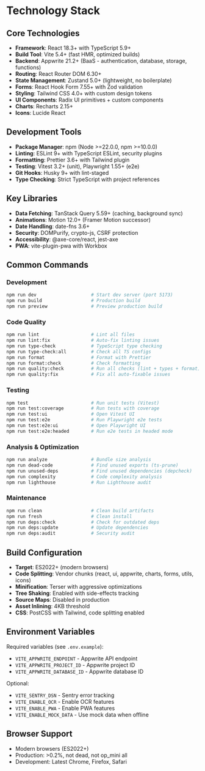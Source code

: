 # Technology Stack

## Core Technologies

- **Framework**: React 18.3+ with TypeScript 5.9+
- **Build Tool**: Vite 5.4+ (fast HMR, optimized builds)
- **Backend**: Appwrite 21.2+ (BaaS - authentication, database, storage, functions)
- **Routing**: React Router DOM 6.30+
- **State Management**: Zustand 5.0+ (lightweight, no boilerplate)
- **Forms**: React Hook Form 7.55+ with Zod validation
- **Styling**: Tailwind CSS 4.0+ with custom design tokens
- **UI Components**: Radix UI primitives + custom components
- **Charts**: Recharts 2.15+
- **Icons**: Lucide React

## Development Tools

- **Package Manager**: npm (Node >=22.0.0, npm >=10.0.0)
- **Linting**: ESLint 9+ with TypeScript ESLint, security plugins
- **Formatting**: Prettier 3.6+ with Tailwind plugin
- **Testing**: Vitest 3.2+ (unit), Playwright 1.55+ (e2e)
- **Git Hooks**: Husky 9+ with lint-staged
- **Type Checking**: Strict TypeScript with project references

## Key Libraries

- **Data Fetching**: TanStack Query 5.59+ (caching, background sync)
- **Animations**: Motion 12.0+ (Framer Motion successor)
- **Date Handling**: date-fns 3.6+
- **Security**: DOMPurify, crypto-js, CSRF protection
- **Accessibility**: @axe-core/react, jest-axe
- **PWA**: vite-plugin-pwa with Workbox

## Common Commands

### Development
```bash
npm run dev                    # Start dev server (port 5173)
npm run build                  # Production build
npm run preview                # Preview production build
```

### Code Quality
```bash
npm run lint                   # Lint all files
npm run lint:fix               # Auto-fix linting issues
npm run type-check             # TypeScript type checking
npm run type-check:all         # Check all TS configs
npm run format                 # Format with Prettier
npm run format:check           # Check formatting
npm run quality:check          # Run all checks (lint + types + format)
npm run quality:fix            # Fix all auto-fixable issues
```

### Testing
```bash
npm test                       # Run unit tests (Vitest)
npm run test:coverage          # Run tests with coverage
npm run test:ui                # Open Vitest UI
npm run test:e2e               # Run Playwright e2e tests
npm run test:e2e:ui            # Open Playwright UI
npm run test:e2e:headed        # Run e2e tests in headed mode
```

### Analysis & Optimization
```bash
npm run analyze                # Bundle size analysis
npm run dead-code              # Find unused exports (ts-prune)
npm run unused-deps            # Find unused dependencies (depcheck)
npm run complexity             # Code complexity analysis
npm run lighthouse             # Run Lighthouse audit
```

### Maintenance
```bash
npm run clean                  # Clean build artifacts
npm run fresh                  # Clean install
npm run deps:check             # Check for outdated deps
npm run deps:update            # Update dependencies
npm run deps:audit             # Security audit
```

## Build Configuration

- **Target**: ES2022+ (modern browsers)
- **Code Splitting**: Vendor chunks (react, ui, appwrite, charts, forms, utils, icons)
- **Minification**: Terser with aggressive optimizations
- **Tree Shaking**: Enabled with side-effects tracking
- **Source Maps**: Disabled in production
- **Asset Inlining**: 4KB threshold
- **CSS**: PostCSS with Tailwind, code splitting enabled

## Environment Variables

Required variables (see `.env.example`):
- `VITE_APPWRITE_ENDPOINT` - Appwrite API endpoint
- `VITE_APPWRITE_PROJECT_ID` - Appwrite project ID
- `VITE_APPWRITE_DATABASE_ID` - Appwrite database ID

Optional:
- `VITE_SENTRY_DSN` - Sentry error tracking
- `VITE_ENABLE_OCR` - Enable OCR features
- `VITE_ENABLE_PWA` - Enable PWA features
- `VITE_ENABLE_MOCK_DATA` - Use mock data when offline

## Browser Support

- Modern browsers (ES2022+)
- Production: >0.2%, not dead, not op_mini all
- Development: Latest Chrome, Firefox, Safari
